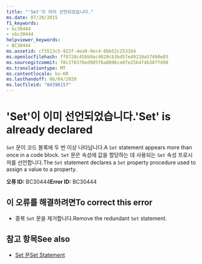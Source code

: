 ```yaml
---
title: "'Set'이 이미 선언되었습니다."
ms.date: 07/20/2015
f1_keywords:
- bc30444
- vbc30444
helpviewer_keywords:
- BC30444
ms.assetid: cf3513c5-922f-4ea9-9ec4-0bb52c253164
ms.openlocfilehash: ff0728c45bb9ac4020cb3bd57ed9210a57490e03
ms.sourcegitcommit: f8c270376ed905f6a8896ce0fe25b4f4b38ff498
ms.translationtype: MT
ms.contentlocale: ko-KR
ms.lasthandoff: 06/04/2020
ms.locfileid: "84396157"
---
```

# <a name="set-is-already-declared"></a><span data-ttu-id="32308-102">'Set'이 이미 선언되었습니다.</span><span class="sxs-lookup"><span data-stu-id="32308-102">'Set' is already declared</span></span>
<span data-ttu-id="32308-103">`Set` 문이 코드 블록에 두 번 이상 나타납니다.</span><span class="sxs-lookup"><span data-stu-id="32308-103">A `Set` statement appears more than once in a code block.</span></span> <span data-ttu-id="32308-104">`Set` 문은 속성에 값을 할당하는 데 사용되는 `Set` 속성 프로시저를 선언합니다.</span><span class="sxs-lookup"><span data-stu-id="32308-104">The `Set` statement declares a `Set` property procedure used to assign a value to a property.</span></span>  
  
 <span data-ttu-id="32308-105">**오류 ID:** BC30444</span><span class="sxs-lookup"><span data-stu-id="32308-105">**Error ID:** BC30444</span></span>  
  
## <a name="to-correct-this-error"></a><span data-ttu-id="32308-106">이 오류를 해결하려면</span><span class="sxs-lookup"><span data-stu-id="32308-106">To correct this error</span></span>  
  
- <span data-ttu-id="32308-107">중복 `Set` 문을 제거합니다.</span><span class="sxs-lookup"><span data-stu-id="32308-107">Remove the redundant `Set` statement.</span></span>  
  
## <a name="see-also"></a><span data-ttu-id="32308-108">참고 항목</span><span class="sxs-lookup"><span data-stu-id="32308-108">See also</span></span>

- [<span data-ttu-id="32308-109">Set 문</span><span class="sxs-lookup"><span data-stu-id="32308-109">Set Statement</span></span>](../language-reference/statements/set-statement.md)
